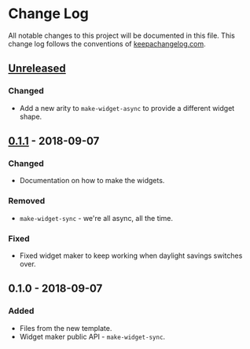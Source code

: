 # Change Log
All notable changes to this project will be documented in this file. This change log follows the conventions of [keepachangelog.com](http://keepachangelog.com/).

## [Unreleased]
### Changed
- Add a new arity to `make-widget-async` to provide a different widget shape.

## [0.1.1] - 2018-09-07
### Changed
- Documentation on how to make the widgets.

### Removed
- `make-widget-sync` - we're all async, all the time.

### Fixed
- Fixed widget maker to keep working when daylight savings switches over.

## 0.1.0 - 2018-09-07
### Added
- Files from the new template.
- Widget maker public API - `make-widget-sync`.

[Unreleased]: https://github.com/your-name/quickscript/compare/0.1.1...HEAD
[0.1.1]: https://github.com/your-name/quickscript/compare/0.1.0...0.1.1
